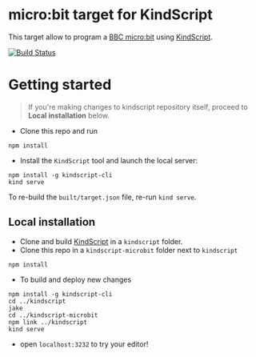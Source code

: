 # micro:bit target for KindScript

This target allow to program a [BBC micro:bit](https://www.microbit.co.uk/) using [KindScript](https://github.com/Microsoft/kindscript).

[![Build Status](https://travis-ci.org/Microsoft/kindscript-microbit.svg?branch=master)](https://travis-ci.org/Microsoft/kindscript-microbit)

# Getting started

> If you're making changes to kindscript repository itself, proceed to **Local installation** below.

* Clone this repo and run

```
npm install
```

* Install the `KindScript` tool and launch the local server:

```
npm install -g kindscript-cli
kind serve
```
To re-build the `built/target.json` file, re-run `kind serve`.


## Local installation

* Clone and build [KindScript](https://github.com/Microsoft/kindscript) in a `kindscript` folder.
* Clone this repo  in a `kindscript-microbit` folder next to `kindscript`

```
npm install
```
* To build and deploy new changes

```
npm install -g kindscript-cli
cd ../kindscript
jake
cd ../kindscript-microbit
npm link ../kindscript
kind serve
```
* open `localhost:3232` to try your editor!